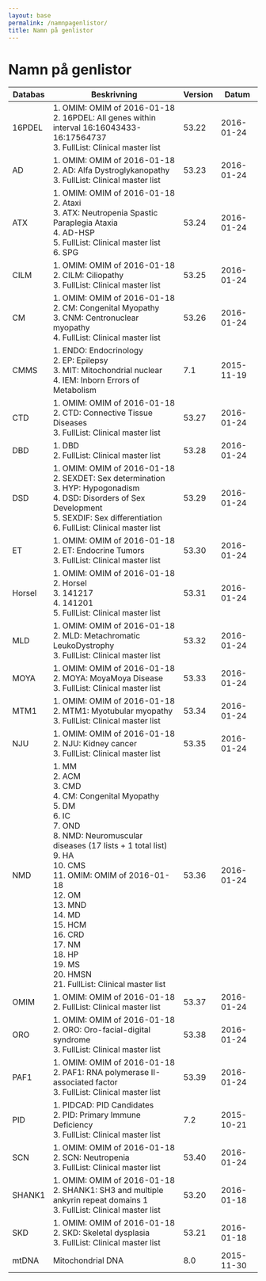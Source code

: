 ```yaml
---
layout: base
permalink: /namnpagenlistor/
title: Namn på genlistor
---
```


# Namn på genlistor

|Databas|Beskrivning|Version|Datum|
|---|---|---|---|
|16PDEL|1. OMIM: OMIM of 2016-01-18<br />2. 16PDEL: All genes within interval 16:16043433-16:17564737<br />3. FullList: Clinical master list<br />|53.22|2016-01-24|
|AD|1. OMIM: OMIM of 2016-01-18<br />2. AD: Alfa Dystroglykanopathy<br />3. FullList: Clinical master list<br />|53.23|2016-01-24|
|ATX|1. OMIM: OMIM of 2016-01-18<br />2. Ataxi<br />3. ATX: Neutropenia Spastic Paraplegia Ataxia<br />4. AD-HSP<br />5. FullList: Clinical master list<br />6. SPG<br />|53.24|2016-01-24|
|CILM|1. OMIM: OMIM of 2016-01-18<br />2. CILM: Ciliopathy<br />3. FullList: Clinical master list<br />|53.25|2016-01-24|
|CM|1. OMIM: OMIM of 2016-01-18<br />2. CM: Congenital Myopathy<br />3. CNM: Centronuclear myopathy<br />4. FullList: Clinical master list<br />|53.26|2016-01-24|
|CMMS|1. ENDO: Endocrinology<br />2. EP: Epilepsy<br />3. MIT: Mitochondrial nuclear<br />4. IEM: Inborn Errors of Metabolism<br />|7.1|2015-11-19|
|CTD|1. OMIM: OMIM of 2016-01-18<br />2. CTD: Connective Tissue Diseases<br />3. FullList: Clinical master list<br />|53.27|2016-01-24|
|DBD|1. DBD<br />2. FullList: Clinical master list<br />|53.28|2016-01-24|
|DSD|1. OMIM: OMIM of 2016-01-18<br />2. SEXDET: Sex determination<br />3. HYP: Hypogonadism<br />4. DSD: Disorders of Sex Development<br />5. SEXDIF: Sex differentiation<br />6. FullList: Clinical master list<br />|53.29|2016-01-24|
|ET|1. OMIM: OMIM of 2016-01-18<br />2. ET: Endocrine Tumors<br />3. FullList: Clinical master list<br />|53.30|2016-01-24|
|Horsel|1. OMIM: OMIM of 2016-01-18<br />2. Horsel<br />3. 141217<br />4. 141201<br />5. FullList: Clinical master list<br />|53.31|2016-01-24|
|MLD|1. OMIM: OMIM of 2016-01-18<br />2. MLD: Metachromatic LeukoDystrophy<br />3. FullList: Clinical master list<br />|53.32|2016-01-24|
|MOYA|1. OMIM: OMIM of 2016-01-18<br />2. MOYA: MoyaMoya Disease<br />3. FullList: Clinical master list<br />|53.33|2016-01-24|
|MTM1|1. OMIM: OMIM of 2016-01-18<br />2. MTM1: Myotubular myopathy<br />3. FullList: Clinical master list<br />|53.34|2016-01-24|
|NJU|1. OMIM: OMIM of 2016-01-18<br />2. NJU: Kidney cancer<br />3. FullList: Clinical master list<br />|53.35|2016-01-24|
|NMD|1. MM<br />2. ACM<br />3. CMD<br />4. CM: Congenital Myopathy<br />5. DM<br />6. IC<br />7. OND<br />8. NMD: Neuromuscular diseases (17 lists + 1 total list)<br />9. HA<br />10. CMS<br />11. OMIM: OMIM of 2016-01-18<br />12. OM<br />13. MND<br />14. MD<br />15. HCM<br />16. CRD<br />17. NM<br />18. HP<br />19. MS<br />20. HMSN<br />21. FullList: Clinical master list<br />|53.36|2016-01-24|
|OMIM|1. OMIM: OMIM of 2016-01-18<br />2. FullList: Clinical master list<br />|53.37|2016-01-24|
|ORO|1. OMIM: OMIM of 2016-01-18<br />2. ORO: Oro-facial-digital syndrome<br />3. FullList: Clinical master list<br />|53.38|2016-01-24|
|PAF1|1. OMIM: OMIM of 2016-01-18<br />2. PAF1: RNA polymerase II-associated factor<br />3. FullList: Clinical master list<br />|53.39|2016-01-24|
|PID|1. PIDCAD: PID Candidates<br />2. PID: Primary Immune Deficiency<br />3. FullList: Clinical master list<br />|7.2|2015-10-21|
|SCN|1. OMIM: OMIM of 2016-01-18<br />2. SCN: Neutropenia<br />3. FullList: Clinical master list<br />|53.40|2016-01-24|
|SHANK1|1. OMIM: OMIM of 2016-01-18<br />2. SHANK1: SH3 and multiple ankyrin repeat domains 1<br />3. FullList: Clinical master list<br />|53.20|2016-01-18|
|SKD|1. OMIM: OMIM of 2016-01-18<br />2. SKD: Skeletal dysplasia<br />3. FullList: Clinical master list<br />|53.21|2016-01-18|
|mtDNA|Mitochondrial DNA|8.0|2015-11-30|
